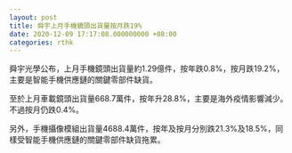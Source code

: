 ```yaml
---
layout: post
title: 舜宇上月手機鏡頭出貨量按月跌19%
date: 2020-12-09 17:17:08.000000000 +08:00
categories: rthk
---
```


舜宇光學公布，上月手機鏡頭出貨量約1.29億件，按年跌0.8%，按月跌19.2%，主要是智能手機供應鏈的關鍵零部件缺貨。

至於上月車載鏡頭出貨量668.7萬件，按年升28.8%，主要是海外疫情影響減少。不過按月仍跌0.4%。

另外，手機攝像模組出貨量4688.4萬件，按年及按月分別跌21.3%及18.5%，同樣受智能手機供應鏈的關鍵零部件缺貨拖累。
